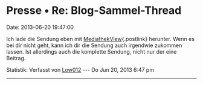 Presse • Re: Blog-Sammel-Thread
===============================

Date: 2013-06-20 19:47:00

Ich lade die Sendung eben mit
[MediathekView](http://zdfmediathk.sourceforge.net/){.postlink}
herunter. Wenn es bei dir nicht geht, kann ich dir die Sendung auch
irgendwie zukommen lassen. Ist allerdings auch die komplette Sendung,
nicht nur der eine Beitrag.

Statistik: Verfasst von
[Low012](http://forum.yacy-websuche.de/memberlist.php?mode=viewprofile&u=62)
--- Do Jun 20, 2013 6:47 pm

------------------------------------------------------------------------
